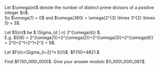 <p>
Let $\omega(n)$ denote the number of distinct prime divisors of a positive integer $n$.<br />
So  $\omega(1) = 0$ and  $\omega(360) = \omega(2^{3} \times 3^{2} \times 5) = 3$.
</p>
<p>
Let $S(n)$ be $ \Sigma_{d | n} 2^{\omega(d)}  $.
<br />
E.g. $S(6) = 2^{\omega(1)}+2^{\omega(2)}+2^{\omega(3)}+2^{\omega(6)} = 2^0+2^1+2^1+2^2 = 9$.
</p>
<p>
Let $F(n)=\Sigma_{i=2}^n S(i!)$.
$F(10)=4821.$
</p>
<p>
Find $F(10\,000\,000)$. Give your answer modulo  $1\,000\,000\,087$.
</p>

